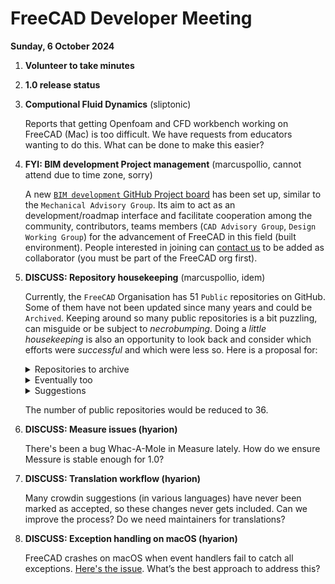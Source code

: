 # FreeCAD Developer Meeting

**Sunday, 6 October 2024**

1. **Volunteer to take minutes**

2. **1.0 release status**

3. **Computional Fluid Dynamics** (sliptonic)

   Reports that getting Openfoam and CFD workbench working on FreeCAD (Mac) is too difficult.  We have requests from educators wanting to do this.  What can be done to make this easier?

4. **FYI: BIM development Project management** (marcuspollio, cannot attend due to time zone, sorry)

   A new [`BIM development` GitHub Project board](https://github.com/orgs/FreeCAD/projects/31) has been set up, similar to the `Mechanical Advisory Group`. Its aim to act as an development/roadmap interface and facilitate cooperation among the community, contributors, teams members (`CAD Advisory Group`, `Design Working Group`) for the advancement of FreeCAD in this field (built environment). People interested in joining can [contact us](https://github.com/FreeCAD/FreeCAD/issues/16566) to be added as collaborator (you must be part of the FreeCAD org first).

5. **DISCUSS: Repository housekeeping** (marcuspollio, idem)

   Currently, the `FreeCAD` Organisation has 51 `Public` repositories on GitHub. Some of them have not been updated since many years and could be `Archived`. Keeping around so many public repositories is a bit puzzling, can misguide or be subject to *necrobumping*. Doing a *little housekeeping* is also an opportunity to look back and consider which efforts were *successful* and which were less so. Here is a proposal for:

   <details><summary>Repositories to archive</summary>

   - [Old Homepage](https://github.com/FreeCAD/old_homepage) (last update August 2015)

   - [FreeCAD GitHub.io](https://github.com/FreeCAD/freecad.github.io) (last update March 2019)

   - [FreeCAD Blog](https://github.com/FreeCAD/FreeCAD-blog) (last update March 2019)

   - [FreeCAD Enhancement Proposals](https://github.com/FreeCAD/FreeCAD-Enhancement-Proposals) (last update January 2021)

   - [Arch Design](https://github.com/FreeCAD/ArchDesign) (last update June 2021)

   - [FreeCAD 0.20](https://github.com/FreeCAD/FreeCAD-0-20) (last update October 2022)

   - [FreeCAD Getting Started](https://github.com/FreeCAD/FreeCAD-Getting-Started) (last update March 2023)

   - [FreeCAD-1](https://github.com/FreeCAD/FreeCAD-1) (last update April 2023)

   - [FCAD Chennes](https://github.com/FreeCAD/fcad-chennes) (last update April 2023)
   </details>

   <details><summary>Eventually too</summary>

   - [FreeCAD Ports Cache (Travis CI on macOS)](https://github.com/FreeCAD/FreeCAD-ports-cache) (last update April 2019)

   - [API (docs from "make WebDoc")](https://github.com/FreeCAD/API) (last update June 2020)

   - [FreeCAD Icons](https://github.com/FreeCAD/FreeCAD-icons) (last update June 2020)

   - [FreeCAD Doc](https://github.com/FreeCAD/FreeCAD-Doc) (last update February 2021)

   - [Source Doc](https://github.com/FreeCAD/SourceDoc) (last update August 2022)

   - [FreeCAD Documentation Docusaurus](https://github.com/FreeCAD/FreeCAD-documentation-docusaurus) (last update October 2023)
   </details>

   <details><summary>Suggestions</summary>

   - Rename [org.freecad.FreeCAD](https://github.com/FreeCAD/org.freecad.FreeCAD) with FlatHub/Flatpak in the name

   - Archive or update [Zstr (Zlib wrapper)](https://github.com/FreeCAD/zstr) (last update August 2022) as Upstream has a few more commits.
   </details>

   The number of public repositories would be reduced to 36.

6. **DISCUSS: Measure issues (hyarion)**

   There's been a bug Whac-A-Mole in Measure lately. How do we ensure Messure is stable enough for 1.0?

7. **DISCUSS: Translation workflow (hyarion)**

   Many crowdin suggestions (in various languages) have never been marked as accepted, so these changes never gets included. Can we improve the process? Do we need maintainers for translations?

8. **DISCUSS: Exception handling on macOS (hyarion)**

   FreeCAD crashes on macOS when event handlers fail to catch all exceptions. [Here's the issue](https://github.com/FreeCAD/FreeCAD/issues/16905). What’s the best approach to address this?
